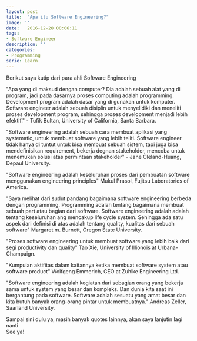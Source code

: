 ```yaml
---
layout: post
title:  "Apa itu Software Engineering?"
image: ''
date:   2016-12-28 00:06:11
tags:
- Software Engineer
description: ''
categories:
- Programming
serie: Learn
---
```


Berikut saya kutip dari para ahli Software Engineering

"Apa yang di maksud dengan computer? Dia adalah sebuah alat yang di program, jadi pada dasarnya proses computing adalah programming. Development program adalah dasar yang di gunakan untuk komputer. Software engineer adalah sebuah disiplin untuk menyelidiki dan meneliti proses development program, sehingga proses development menjadi lebih efektif." - Tufik Bultan, University of California, Santa Barbara.

"Software engineering adalah sebuah cara membuat aplikasi yang systematic, untuk membuat software yang lebih teliti. Software engineer tidak hanya di tuntut untuk bisa membuat sebuah sistem, tapi juga bisa mendefinisikan requirement, bekerja degnan stakeholder, mencoba untuk menemukan solusi atas permintaan stakeholder" - Jane Cleland-Huang, Depaul University.

"Software engineering adalah keseluruhan proses dari pembuatan software menggunakan engineering principles" Mukul Prasol, Fujitsu Laboratories of America.

"Saya melihat dari sudut pandang bagaimana software engineering berbeda dengan programming. Programming adalah tentang bagaimana membuat sebuah part atau bagian dari software. Software engineering adalah adalah tentang keseluruhan ang mencakup life cycle system. Sehingga ada satu aspek dari definisi di atas adalah tentang quality, kualitas dari sebuah software" Margaret m. Burnett, Oregon State University.

"Proses software engineering untuk membuat software yang lebih baik dari segi productivity dan quality" Tao Xie, University of lllionois at Urbana-Champaign.

"Kumpulan aktifitas dalam kaitannya ketika membuat software system atau software product" Wolfgeng Emmerich, CEO at Zuhlke Engineering Ltd.

"Software engineering adalah kegiatan dari sebagian orang yang bekerja sama untuk system yang besar dan kompleks. Dan dunia kita saat ini bergantung pada software. Software adalah sesuatu yang amat besar dan kita butuh banyak orang-orang pintar untuk membuatnya." Andreas Zeller, Saarland University.

Sampai sini dulu ya, masih banyak quotes lainnya, akan saya lanjutin lagi nanti<br>
See ya!


